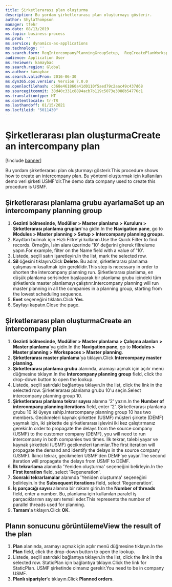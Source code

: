 ```yaml
---
title: Şirketlerarası plan oluşturma
description: Bu yordam şirketlerarası plan oluşturmayı gösterir.
author: ShylaThompson
manager: tfehr
ms.date: 08/13/2019
ms.topic: business-process
ms.prod: ''
ms.service: dynamics-ax-applications
ms.technology: ''
ms.search.form: ReqIntercompanyPlanningGroupSetup,  ReqCreatePlanWorkspace
audience: Application User
ms.reviewer: kamaybac
ms.search.region: Global
ms.author: kamaybac
ms.search.validFrom: 2016-06-30
ms.dyn365.ops.version: Version 7.0.0
ms.openlocfilehash: c368e461860a41d0110f5aed79c2aac49c437d68
ms.sourcegitcommit: 38d40c331c8894acb7b119c5073e3088b54776c1
ms.translationtype: HT
ms.contentlocale: tr-TR
ms.lasthandoff: 01/15/2021
ms.locfileid: "5011430"
---
```

# <a name="create-an-intercompany-plan"></a><span data-ttu-id="23532-103">Şirketlerarası plan oluşturma</span><span class="sxs-lookup"><span data-stu-id="23532-103">Create an intercompany plan</span></span>

[!include [banner](../../includes/banner.md)]

<span data-ttu-id="23532-104">Bu yordam şirketlerarası plan oluşturmayı gösterir.</span><span class="sxs-lookup"><span data-stu-id="23532-104">This procedure shows how to create an intercompany plan.</span></span> <span data-ttu-id="23532-105">Bu yöntemi oluşturmak için kullanılan demo veri şirketi USMF'dir.</span><span class="sxs-lookup"><span data-stu-id="23532-105">The demo data company used to create this procedure is USMF.</span></span>


## <a name="set-up-an-intercompany-planning-group"></a><span data-ttu-id="23532-106">Şirketlerarası planlama grubu ayarlama</span><span class="sxs-lookup"><span data-stu-id="23532-106">Set up an intercompany planning group</span></span> 
1. <span data-ttu-id="23532-107">**Gezinti bölmesinde**, **Modüller > Master planlama > Kurulum > Şirketlerarası planlama grupları**'na gidin.</span><span class="sxs-lookup"><span data-stu-id="23532-107">In the **Navigation pane**, go to **Modules > Master planning > Setup > Intercompany planning groups**.</span></span> 
2. <span data-ttu-id="23532-108">Kayıtları bulmak için Hızlı Filtre'yi kullanın.</span><span class="sxs-lookup"><span data-stu-id="23532-108">Use the Quick Filter to find records.</span></span> <span data-ttu-id="23532-109">Örneğin, İsim alanı üzerinde '10' değerini girerek filtreleme yapın.</span><span class="sxs-lookup"><span data-stu-id="23532-109">For example, filter on the Name field with a value of '10'.</span></span>
3. <span data-ttu-id="23532-110">Listede, seçili satırı işaretleyin.</span><span class="sxs-lookup"><span data-stu-id="23532-110">In the list, mark the selected row.</span></span>
4. <span data-ttu-id="23532-111">**Sil** öğesini tıklayın.</span><span class="sxs-lookup"><span data-stu-id="23532-111">Click **Delete**.</span></span> <span data-ttu-id="23532-112">Bu adım, şirketlerarası planlama çalışmasını kısaltmak için gereklidir.</span><span class="sxs-lookup"><span data-stu-id="23532-112">This step is necessary in order to shorten the intercompany planning run.</span></span>   <span data-ttu-id="23532-113">Şirketlerarası planlama, en düşük planlama serisinden başlayarak bir planlama grubu içindeki tüm şirketlerde master planlamayı çalıştırır.</span><span class="sxs-lookup"><span data-stu-id="23532-113">Intercompany planning will run master planning in all the companies in a planning group, starting from the lowest scheduling sequence.</span></span>  
5. <span data-ttu-id="23532-114">**Evet** seçeneğini tıklatın.</span><span class="sxs-lookup"><span data-stu-id="23532-114">Click **Yes**.</span></span>
6. <span data-ttu-id="23532-115">Sayfayı kapatın.</span><span class="sxs-lookup"><span data-stu-id="23532-115">Close the page.</span></span>

## <a name="create-an-intercompany-plan"></a><span data-ttu-id="23532-116">Şirketlerarası plan oluşturma</span><span class="sxs-lookup"><span data-stu-id="23532-116">Create an intercompany plan</span></span>
1. <span data-ttu-id="23532-117">**Gezinti bölmesinde**, **Modüller > Master planlama > Çalışma alanları > Master planlama**'ya gidin.</span><span class="sxs-lookup"><span data-stu-id="23532-117">In the **Navigation pane**, go to **Modules > Master planning > Workspaces > Master planning**.</span></span>
2. <span data-ttu-id="23532-118">**Şirketlerarası master planlama**'ya tıklayın.</span><span class="sxs-lookup"><span data-stu-id="23532-118">Click **Intercompany master planning**.</span></span>  
3. <span data-ttu-id="23532-119">**Şirketlerarası planlama grubu** alanında, aramayı açmak için açılır menü düğmesine tıklayın.</span><span class="sxs-lookup"><span data-stu-id="23532-119">In the **Intercompany planning group** field, click the drop-down button to open the lookup.</span></span>
4. <span data-ttu-id="23532-120">Listede, seçili satırdaki bağlantıya tıklayın.</span><span class="sxs-lookup"><span data-stu-id="23532-120">In the list, click the link in the selected row.</span></span> <span data-ttu-id="23532-121">Şirketlerarası planlama grubu 10'u seçin.</span><span class="sxs-lookup"><span data-stu-id="23532-121">Select intercompany planning group 10.</span></span>  
5. <span data-ttu-id="23532-122">**Şirketlerarası planlama tekrar sayısı** alanına '2' yazın.</span><span class="sxs-lookup"><span data-stu-id="23532-122">In the **Number of intercompany planning iterations** field, enter '2'.</span></span> <span data-ttu-id="23532-123">Şirketlerarası planlama grubu 10 iki üyeye sahip.</span><span class="sxs-lookup"><span data-stu-id="23532-123">Intercompany planning group 10 has two members.</span></span> <span data-ttu-id="23532-124">Gecikmeleri kaynak şirketten (USMF) müşteri şirkete (DEMF) yaymak için, iki şirkette de şirketlerarası işlevini iki kez çalıştırmanız gerekir.</span><span class="sxs-lookup"><span data-stu-id="23532-124">In order to propagate the delays from the source company (USMF) to the customer company (DEMF), you will need to run intercompany in both companies two times.</span></span> <span data-ttu-id="23532-125">İlk tekrar, talebi yayar ve kaynak şirketteki (USMF) gecikmeleri tanımlar.</span><span class="sxs-lookup"><span data-stu-id="23532-125">The first iteration will propagate the demand and identify the delays in the source company (USMF).</span></span> <span data-ttu-id="23532-126">İkinci tekrar, gecikmeleri USMF'den DEMF'ye yayar.</span><span class="sxs-lookup"><span data-stu-id="23532-126">The second iteration will propagate the delays from USMF to DEMF.</span></span>  
6. <span data-ttu-id="23532-127">**İlk tekrarlama** alanında 'Yeniden oluşturma' seçeneğini belirleyin.</span><span class="sxs-lookup"><span data-stu-id="23532-127">In the **First iteration** field, select 'Regeneration'.</span></span>
7. <span data-ttu-id="23532-128">**Sonraki tekrarlamalar** alanında 'Yeniden oluşturma' seçeneğini belirleyin.</span><span class="sxs-lookup"><span data-stu-id="23532-128">In the **Subsequent iterations** field, select 'Regeneration'.</span></span>
8. <span data-ttu-id="23532-129">**İş parçacığı sayısı** alanına bir rakam girin.</span><span class="sxs-lookup"><span data-stu-id="23532-129">In the **Number of threads** field, enter a number.</span></span> <span data-ttu-id="23532-130">Bu, planlama için kullanılan paralel iş parçacıklarının sayısını temsil eder.</span><span class="sxs-lookup"><span data-stu-id="23532-130">This represents the number of parallel threads used for planning.</span></span>  
9. <span data-ttu-id="23532-131">**Tamam**'a tıklayın.</span><span class="sxs-lookup"><span data-stu-id="23532-131">Click **OK**.</span></span>

## <a name="view-the-result-of-the-plan"></a><span data-ttu-id="23532-132">Planın sonucunu görüntüleme</span><span class="sxs-lookup"><span data-stu-id="23532-132">View the result of the plan</span></span>
1. <span data-ttu-id="23532-133">**Plan** alanında, aramayı açmak için açılır menü düğmesine tıklayın.</span><span class="sxs-lookup"><span data-stu-id="23532-133">In the **Plan** field, click the drop-down button to open the lookup.</span></span>
2. <span data-ttu-id="23532-134">Listede, seçili satırdaki bağlantıya tıklayın.</span><span class="sxs-lookup"><span data-stu-id="23532-134">In the list, click the link in the selected row.</span></span> <span data-ttu-id="23532-135">StaticPlan için bağlantıya tıklayın.</span><span class="sxs-lookup"><span data-stu-id="23532-135">Click the link for StaticPlan.</span></span> <span data-ttu-id="23532-136">USMF şirketinde olmanız gerekir.</span><span class="sxs-lookup"><span data-stu-id="23532-136">You need to be in company USMF.</span></span>  
3. <span data-ttu-id="23532-137">**Planlı siparişler**'e tıklayın.</span><span class="sxs-lookup"><span data-stu-id="23532-137">Click **Planned orders**.</span></span>

